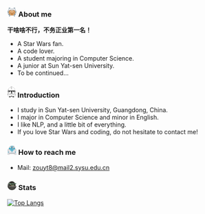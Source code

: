 <!-- ![Header](https://github.com/fulcrum-zou/fulcrum-zou/blob/main/pics/fulcrum.jpeg "Header") -->

<!-- ## Hello there <img src="https://github.com/fulcrum-zou/fulcrum-zou/blob/main/pics/bluelightsaber.png" width=22px> -->

### <img src="https://github.com/fulcrum-zou/fulcrum-zou/blob/main/pics/ahsoka.png" width=22px> About me
**干啥啥不行，不务正业第一名！**

- A Star Wars fan.
- A code lover.
- A student majoring in Computer Science.
- A junior at Sun Yat-sen University.
- To be continued...

### <img src="https://github.com/fulcrum-zou/fulcrum-zou/blob/main/pics/clone_trooper.png" width=20px> Introduction

- I study in Sun Yat-sen University, Guangdong, China.
- I major in Computer Science and minor in English.
- I like NLP, and a little bit of everything.
- If you love Star Wars and coding, do not hesitate to contact me!

### <img src="https://github.com/fulcrum-zou/fulcrum-zou/blob/main/pics/r2d2.png" width=22px> How to reach me

- Mail: zouyt8@mail2.sysu.edu.cn

### <img src="https://github.com/fulcrum-zou/fulcrum-zou/blob/main/pics/baby-yoda.gif" width=22px> Stats

[![Top Langs](https://github-readme-stats.vercel.app/api/top-langs/?username=fulcrum-zou)](https://github.com/anuraghazra/github-readme-stats)
